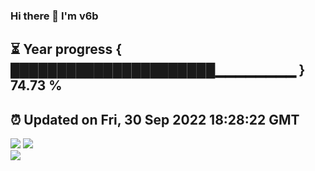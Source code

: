 ### Hi there 👋  I'm v6b  
⏳ Year progress { ██████████████████████▁▁▁▁▁▁▁▁ } 74.73 %
---
⏰ Updated on Fri, 30 Sep 2022 18:28:22 GMT
---
![](https://github-readme-stats.vercel.app/api?username=v6b&bg_color=30,e96443,904e95&title_color=fff&text_color=fff&layout=compact)
![](https://github-readme-stats.vercel.app/api/top-langs/?username=v6b&layout=compact&bg_color=30,e96443,904e95&title_color=fff&text_color=fff)  
![](https://gcore.jsdelivr.net/gh/v6b/v6b@main/assets/github-contribution-grid-snake.svg)

